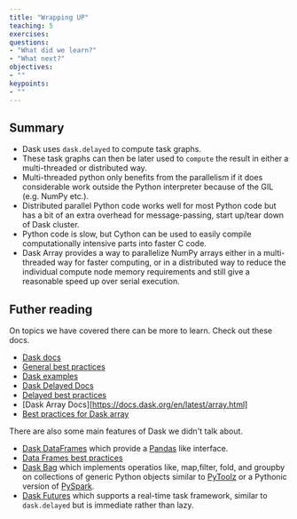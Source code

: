 ```yaml
---
title: "Wrapping UP"
teaching: 5
exercises: 
questions:
- "What did we learn?"
- "What next?"
objectives:
- ""
keypoints:
- ""
---
```


## Summary

* Dask uses `dask.delayed` to compute task graphs.
* These task graphs can then be later used to `compute` the result in either a multi-threaded or distributed way.
* Multi-threaded python only benefits from the parallelism if it does considerable work outside the Python interpreter because of the GIL (e.g. NumPy etc.).
* Distributed parallel Python code works well for most Python code but has a bit of an extra overhead for message-passing, start up/tear down of Dask cluster.
* Python code is slow, but Cython can be used to easily compile computationally intensive parts into faster C code.
* Dask Array provides a way to parallelize NumPy arrays either in a multi-threaded way for faster computing, or in a distributed way to reduce the individual compute node memory requirements and still give a reasonable speed up over serial execution.

## Futher reading
On topics we have covered there can be more to learn. Check out these docs.
* [Dask docs](https://docs.dask.org/en/stable/)
* [General best practices](https://docs.dask.org/en/latest/best-practices.html)
* [Dask examples](https://examples.dask.org)
* [Dask Delayed Docs](https://docs.dask.org/en/stable/delayed.html)
* [Delayed best practices](https://docs.dask.org/en/latest/delayed-best-practices.html)
* [Dask Array Docs][https://docs.dask.org/en/latest/array.html]
* [Best practices for Dask array](https://docs.dask.org/en/latest/array-best-practices.html)


There are also some main features of Dask we didn't talk about.

* [Dask DataFrames](https://docs.dask.org/en/stable/dataframe.html) which provide a [Pandas](https://pandas.pydata.org/) like interface.
* [Data Frames best practices](https://docs.dask.org/en/latest/dataframe-best-practices.html)
* [Dask Bag](https://docs.dask.org/en/stable/bag.html) which implements operatios like, map,filter, fold, and groupby on collections of generic Python objects similar to [PyToolz](https://toolz.readthedocs.io/en/latest/) or a Pythonic version of [PySpark](https://spark.apache.org/docs/latest/api/python/).
* [Dask Futures](https://docs.dask.org/en/stable/futures.html) which supports a real-time task framework, similar to `dask.delayed` but is immediate rather than lazy.
